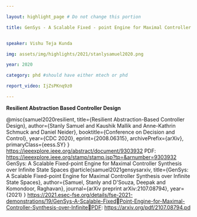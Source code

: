 ```yaml
---

layout: highlight_page # Do not change this portion

title: GenSys - A Scalable Fixed - point Engine for Maximal Controller Synthesis over Infinite State Spaces


speaker: Vishu Teja Kunda

img: assets/img/highlights/2021/stanlysamuel2020.png

year: 2020

category: phd #should have either mtech or phd

report_video: IjZsPKnq9z0

---
```

**Resilient Abstraction Based Controller Design**

@misc{samuel2020resilient,
 title={Resilient Abstraction-Based Controller Design}, 
 author={Stanly Samuel and Kaushik Mallik and Anne-Kathrin Schmuck and 
Daniel Neider},
 booktitle={Conference on Decision and Control},
 year={CDC 2020},
 eprint={2008.06315},
 archivePrefix={arXiv},
 primaryClass={eess.SY}
}
https://ieeexplore.ieee.org/abstract/document/9303932
PDF: https://ieeexplore.ieee.org/stamp/stamp.jsp?tp=&arnumber=9303932
GenSys: A Scalable Fixed-point Engine for Maximal Controller Synthesis over Infinite State 
Spaces
@article{samuel2021gensysarxiv,
 title={GenSys: A Scalable Fixed-point Engine for Maximal Controller 
Synthesis over Infinite State Spaces},
 author={Samuel, Stanly and D'Souza, Deepak and Komondoor, Raghavan},
 journal={arXiv preprint arXiv:2107.08794},
 year={2021}
}
https://2021.esec-fse.org/details/fse-2021-demonstrations/19/GenSys-A-Scalable-FixedPoint-Engine-for-Maximal-Controller-Synthesis-over-InfinitePDF: https://arxiv.org/pdf/2107.08794.pd